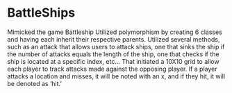 # BattleShips 
Mimicked the game Battleship
Utilized polymorphism by creating 6 classes and having each inherit their respective parents. Utilized several methods, such as an attack that allows users to attack ships, one that sinks the ship if the number of attacks equals the length of the ship, one that checks if the ship is located at a specific index, etc…
That initiated a 10X10 grid to allow each player to track attacks made against the opposing player. If a player attacks a location and misses, it will be noted with an x, and if they hit, it will be denoted as ‘hit.’
